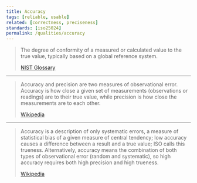 ```yaml
---
title: Accuracy
tags: [reliable, usable]
related: [correctness, preciseness]
standards: [iso25024]
permalink: /qualities/accuracy
---
```


>The degree of conformity of a measured or calculated value to the true value, typically based on a global reference system. 
>
>[NIST Glossary](https://csrc.nist.gov/glossary/term/accuracy_absolute)

<hr class="with-no-margin"/>

>Accuracy and precision are two measures of observational error. Accuracy is how close a given set of measurements (observations or readings) are to their true value, while precision is how close the measurements are to each other. 
>
>[Wikipedia](https://en.wikipedia.org/wiki/Accuracy_and_precision)

<hr class="with-no-margin"/>

>Accuracy is a description of only systematic errors, a measure of statistical bias of a given measure of central tendency; low accuracy causes a difference between a result and a true value; ISO calls this trueness.
>Alternatively, accuracy means the combination of both types of observational error (random and systematic), so high accuracy requires both high precision and high trueness.
>
>[Wikipedia](https://en.wikipedia.org/wiki/Accuracy_and_precision)
